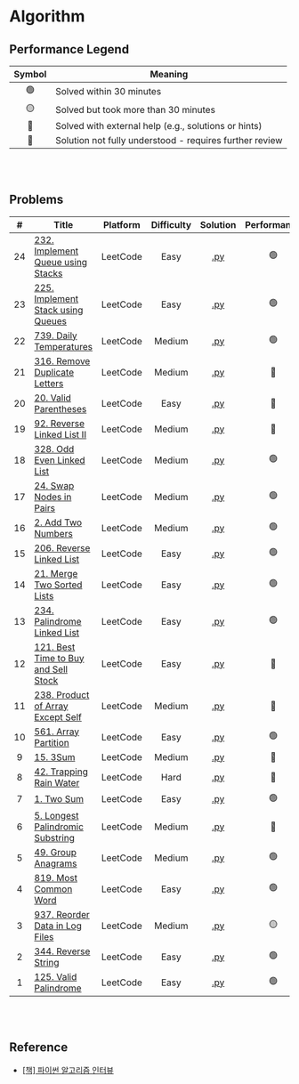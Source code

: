 # Algorithm

## Performance Legend

| Symbol | Meaning |
|:------:|---------|
| 🟢 | Solved within 30 minutes |
| 🟡 | Solved but took more than 30 minutes |
| 🛟 | Solved with external help (e.g., solutions or hints) |
| 🔴 | Solution not fully understood - requires further review |

<br><br>

## Problems

| # | Title | Platform | Difficulty | Solution | Performance |
|:---:|-----|----------|:----------:|:--------:|:-----------:|
| 24 | [232. Implement Queue using Stacks](https://leetcode.com/problems/implement-queue-using-stacks/) | LeetCode | Easy | [.py](leetcode/0232.py) | 🟢 |
| 23 | [225. Implement Stack using Queues](https://leetcode.com/problems/implement-stack-using-queues/) | LeetCode | Easy | [.py](leetcode/0225.py) | 🟢 |
| 22 | [739. Daily Temperatures](https://leetcode.com/problems/daily-temperatures/) | LeetCode | Medium | [.py](leetcode/0739.py) | 🟢 |
| 21 | [316. Remove Duplicate Letters](https://leetcode.com/problems/remove-duplicate-letters/) | LeetCode | Medium | [.py](leetcode/0316.py) | 🛟 |
| 20 | [20. Valid Parentheses](https://leetcode.com/problems/valid-parentheses/) | LeetCode | Easy | [.py](leetcode/0020.py) | 🛟 |
| 19 | [92. Reverse Linked List II](https://leetcode.com/problems/reverse-linked-list-ii/) | LeetCode | Medium | [.py](leetcode/0092.py) | 🛟 |
| 18 | [328. Odd Even Linked List](https://leetcode.com/problems/odd-even-linked-list/) | LeetCode | Medium | [.py](leetcode/0328.py) | 🟢 |
| 17 | [24. Swap Nodes in Pairs](https://leetcode.com/problems/swap-nodes-in-pairs/) | LeetCode | Medium | [.py](leetcode/0024.py) | 🟢 |
| 16 | [2. Add Two Numbers](https://leetcode.com/problems/add-two-numbers/) | LeetCode | Medium | [.py](leetcode/0002.py) | 🟢 |
| 15 | [206. Reverse Linked List](https://leetcode.com/problems/reverse-linked-list/) | LeetCode | Easy | [.py](leetcode/0206.py) | 🟢 |
| 14 | [21. Merge Two Sorted Lists](https://leetcode.com/problems/merge-two-sorted-lists/) | LeetCode | Easy | [.py](leetcode/0021.py) | 🟢 |
| 13 | [234. Palindrome Linked List](https://leetcode.com/problems/palindrome-linked-list/) | LeetCode | Easy | [.py](leetcode/0234.py) | 🟢 |  
| 12 | [121. Best Time to Buy and Sell Stock](https://leetcode.com/problems/best-time-to-buy-and-sell-stock/) | LeetCode | Easy | [.py](leetcode/0121.py) | 🛟 |
| 11 | [238. Product of Array Except Self](https://leetcode.com/problems/product-of-array-except-self/) | LeetCode | Medium | [.py](leetcode/0238.py) | 🛟 | 
| 10 | [561. Array Partition](https://leetcode.com/problems/array-partition/) | LeetCode | Easy | [.py](leetcode/0561.py) | 🟢 | 
| 9 | [15. 3Sum](https://leetcode.com/problems/3sum/) | LeetCode | Medium | [.py](leetcode/0015.py) | 🛟 |
| 8 | [42. Trapping Rain Water](https://leetcode.com/problems/trapping-rain-water/) | LeetCode | Hard | [.py](leetcode/0042.py) | 🛟 |
| 7 | [1. Two Sum](https://leetcode.com/problems/two-sum/) | LeetCode | Easy | [.py](leetcode/0001.py) | 🟢 |
| 6 | [5. Longest Palindromic Substring](https://leetcode.com/problems/longest-palindromic-substring/) | LeetCode | Medium | [.py](leetcode/0005.py) | 🛟 |
| 5 | [49. Group Anagrams](https://leetcode.com/problems/group-anagrams/) | LeetCode | Medium | [.py](leetcode/0049.py) | 🟢 |
| 4 | [819. Most Common Word](https://leetcode.com/problems/most-common-word/) | LeetCode | Easy | [.py](leetcode/0819.py) | 🟢 |
| 3 | [937. Reorder Data in Log Files](https://leetcode.com/problems/reorder-data-in-log-files/) | LeetCode | Medium | [.py](leetcode/0937.py) | 🟡 |
| 2 | [344. Reverse String](https://leetcode.com/problems/reverse-string/) | LeetCode | Easy | [.py](leetcode/0344.py) | 🟢|
| 1 | [125. Valid Palindrome](https://leetcode.com/problems/valid-palindrome/) | LeetCode | Easy | [.py](leetcode/0125.py) | 🟢 |

<br><br>

## Reference
- [[책] 파이썬 알고리즘 인터뷰](https://github.com/onlybooks/python-algorithm-interview)

